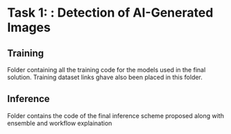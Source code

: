 # Task 1: : Detection of AI-Generated Images

## Training
Folder containing all the training code for the models used in the final solution. Training dataset links ghave also been placed in this folder.

## Inference
Folder contains the code of the final inference scheme proposed along with ensemble and workflow explaination
